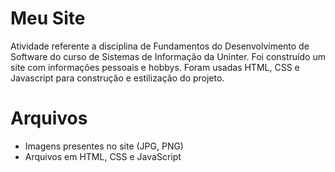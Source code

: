 # Meu Site

Atividade referente a disciplina de Fundamentos do Desenvolvimento de Software do curso de Sistemas de Informação da Uninter. 
Foi construído um site com informações pessoais e hobbys. Foram usadas HTML, CSS e Javascript para construção e estilização do projeto.
# Arquivos

* Imagens presentes no site (JPG, PNG)
* Arquivos em HTML, CSS e JavaScript
  

